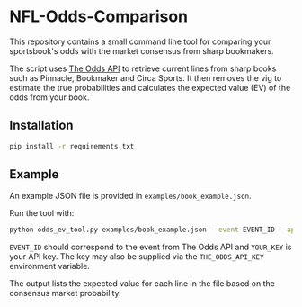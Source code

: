 # NFL-Odds-Comparison

This repository contains a small command line tool for comparing your sportsbook's
odds with the market consensus from sharp bookmakers.

The script uses [The Odds API](https://the-odds-api.com) to retrieve current
lines from sharp books such as Pinnacle, Bookmaker and Circa Sports. It then
removes the vig to estimate the true probabilities and calculates the expected
value (EV) of the odds from your book.

## Installation

```bash
pip install -r requirements.txt
```

## Example

An example JSON file is provided in `examples/book_example.json`.

Run the tool with:

```bash
python odds_ev_tool.py examples/book_example.json --event EVENT_ID --api-key YOUR_KEY
```

`EVENT_ID` should correspond to the event from The Odds API and `YOUR_KEY` is
your API key. The key may also be supplied via the `THE_ODDS_API_KEY`
environment variable.

The output lists the expected value for each line in the file based on the
consensus market probability.
